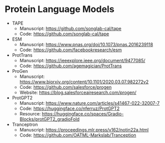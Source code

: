 # Protein Language Models
- TAPE
  - Manuscript: https://github.com/songlab-cal/tape
  - Code: https://github.com/songlab-cal/tape
- ESM
  - Manuscript: https://www.pnas.org/doi/10.1073/pnas.2016239118
  - Code: https://github.com/facebookresearch/esm
- ProtTrans
  - Manuscript: https://ieeexplore.ieee.org/document/9477085/
  - Code: https://github.com/agemagician/ProtTrans
- ProGen
  - Manuscript: https://www.biorxiv.org/content/10.1101/2020.03.07.982272v2
  - Code: https://github.com/salesforce/progen
  - Website: https://blog.salesforceairesearch.com/progen/
- ProtGPT2
  - Manuscript: https://www.nature.com/articles/s41467-022-32007-7
  - Code: https://huggingface.co/nferruz/ProtGPT2
  - Resource: https://huggingface.co/spaces/Gradio-Blocks/protGPT2_gradioFold
- Tranceptron
  - Manuscript: https://proceedings.mlr.press/v162/notin22a.html
  - Code: https://github.com/OATML-Markslab/Tranception
